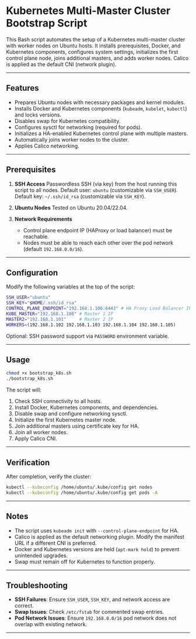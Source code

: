 # Kubernetes Multi-Master Cluster Bootstrap Script

This Bash script automates the setup of a Kubernetes multi-master cluster with worker nodes on Ubuntu hosts. It installs prerequisites, Docker, and Kubernetes components, configures system settings, initializes the first control plane node, joins additional masters, and adds worker nodes. Calico is applied as the default CNI (network plugin).

---

## Features

* Prepares Ubuntu nodes with necessary packages and kernel modules.
* Installs Docker and Kubernetes components (`kubeadm`, `kubelet`, `kubectl`) and locks versions.
* Disables swap for Kubernetes compatibility.
* Configures sysctl for networking (required for pods).
* Initializes a HA-enabled Kubernetes control plane with multiple masters.
* Automatically joins worker nodes to the cluster.
* Applies Calico networking.

---

## Prerequisites

1. **SSH Access**
   Passwordless SSH (via key) from the host running this script to all nodes.
   Default user: `ubuntu` (customizable via `SSH_USER`).
   Default key: `~/.ssh/id_rsa` (customizable via `SSH_KEY`).

2. **Ubuntu Nodes**
   Tested on Ubuntu 20.04/22.04.

3. **Network Requirements**
   * Control plane endpoint IP (HAProxy or load balancer) must be reachable.
   * Nodes must be able to reach each other over the pod network (default `192.168.0.0/16`).

---

## Configuration

Modify the following variables at the top of the script:

```bash
SSH_USER="ubuntu"
SSH_KEY="$HOME/.ssh/id_rsa"
CONTROL_PLANE_ENDPOINT="192.168.1.106:6443" # HA Proxy Load Balancer IP
KUBE_MASTER="192.168.1.100" # Master 1 IP
MASTER2="192.168.1.101"     # Master 2 IP
WORKERS=(192.168.1.102 192.168.1.103 192.168.1.104 192.168.1.105)
```

Optional: SSH password support via `PASSWORD` environment variable.

---

## Usage

```bash
chmod +x bootstrap_k8s.sh
./bootstrap_k8s.sh
```

The script will:

1. Check SSH connectivity to all hosts.
2. Install Docker, Kubernetes components, and dependencies.
3. Disable swap and configure networking sysctl.
4. Initialize the first Kubernetes master node.
5. Join additional masters using certificate key for HA.
6. Join all worker nodes.
7. Apply Calico CNI.

---

## Verification

After completion, verify the cluster:

```bash
kubectl --kubeconfig /home/ubuntu/.kube/config get nodes
kubectl --kubeconfig /home/ubuntu/.kube/config get pods -A
```

---

## Notes

* The script uses `kubeadm init` with `--control-plane-endpoint` for HA.
* Calico is applied as the default networking plugin. Modify the manifest URL if a different CNI is preferred.
* Docker and Kubernetes versions are held (`apt-mark hold`) to prevent unintended upgrades.
* Swap must remain off for Kubernetes to function properly.

---

## Troubleshooting

* **SSH Failures**: Ensure `SSH_USER`, `SSH_KEY`, and network access are correct.
* **Swap Issues**: Check `/etc/fstab` for commented swap entries.
* **Pod Network Issues**: Ensure `192.168.0.0/16` pod network does not overlap with existing network.

---
